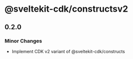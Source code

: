 # @sveltekit-cdk/constructsv2

## 0.2.0
### Minor Changes

- Implement CDK v2 variant of @sveltekit-cdk/constructs
